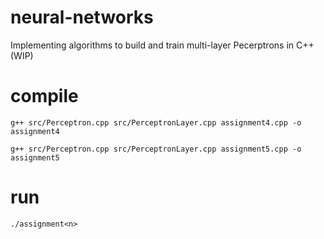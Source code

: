 # neural-networks

Implementing algorithms to build and train multi-layer Pecerptrons in C++ (WIP)


# compile
```g++ src/Perceptron.cpp src/PerceptronLayer.cpp assignment4.cpp -o assignment4```

```g++ src/Perceptron.cpp src/PerceptronLayer.cpp assignment5.cpp -o assignment5```

# run
```./assignment<n>```


